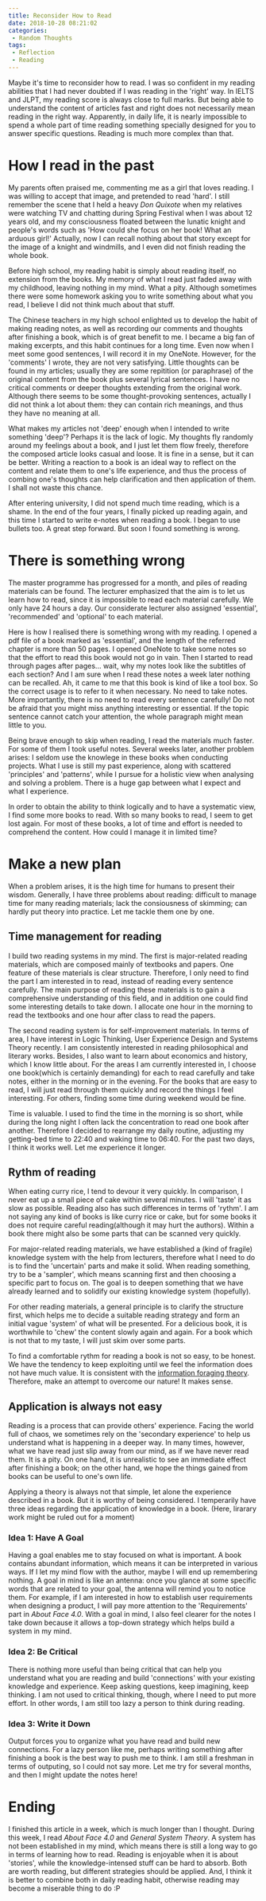 ```yaml
---
title: Reconsider How to Read
date: 2018-10-28 08:21:02
categories:
 - Random Thoughts
tags:
 - Reflection
 - Reading
---
```


Maybe it's time to reconsider how to read. I was so confident in my reading abilities that I had never doubted if I was reading in the 'right' way. In IELTS and JLPT, my reading score is always close to full marks. But being able to understand the content of articles fast and right does not necessarily mean reading in the right way. Apparently, in daily life, it is nearly impossible to spend a whole part of time reading something specially designed for you to answer specific questions. Reading is much more complex than that.

# How I read in the past
My parents often praised me, commenting me as a girl that loves reading. I was willing to accept that image, and pretended to read 'hard'. I still remember the scene that I held a heavy _Don Quixote_ when my relatives were watching TV and chatting during Spring Festival when I was about 12 years old, and my consciousness floated between the lunatic knight and people's words such as 'How could she focus on her book! What an arduous girl!' Actually, now I can recall nothing about that story except for the image of a knight and windmills, and I even did not finish reading the whole book.

Before high school, my reading habit is simply about reading itself, no extension from the books. My memory of what I read just faded away with my childhood, leaving nothing in my mind. What a pity. Although sometimes there were some homework asking you to write something about what you read, I believe I did not think much about that stuff.

The Chinese teachers in my high school enlighted us to develop the habit of making reading notes, as well as recording our comments and thoughts after finishing a book, which is of great benefit to me. I became a big fan of making excerpts, and this habit continues for a long time. Even now when I meet some good sentences, I will record it in my OneNote. However, for the 'comments' I wrote, they are not very satisfying. Little thoughts can be found in my articles; usually they are some repitition (or paraphrase) of the original content from the book plus several lyrical sentences. I have no critical comments or deeper thoughts extending from the original work. Although there seems to be some thought-provoking sentences, actually I did not think  a lot about them: they can contain rich meanings, and thus they have no meaning at all.

What makes my articles not 'deep' enough when I intended to write something 'deep'? Perhaps it is the lack of logic. My thoughts fly randomly around my feelings about a book, and I just let them flow freely, therefore the composed article looks casual and loose. It is fine in a sense, but it can be better. Writing a reaction to a book is an ideal way to reflect on the content and relate them to one's life experience, and thus the process of combing one's thoughts can help clarification and then application of them. I shall not waste this chance.

After entering university, I did not spend much time reading, which is a shame. In the end of the four years, I finally picked up reading again, and this time I started to write e-notes when reading a book. I began to use bullets too. A great step forward. But soon I found something is wrong.

# There is something wrong
The master programme has progressed for a month, and piles of reading materials can be found. The lecturer emphasized that the aim is to let us learn how to read, since it is impossible to read each material carefully. We only have 24 hours a day. Our considerate lecturer also assigned 'essential', 'recommended' and 'optional' to each material.

Here is how I realised there is something wrong with my reading. I opened a pdf file of a book marked as 'essential', and the length of the referred chapter is more than 50 pages. I opened OneNote to take some notes so that the effort to read this book would not go in vain. Then I started to read through pages after pages... wait, why my notes look like the subtitles of each section? And I am sure when I read these notes a week later nothing can be recalled. Ah, it came to me that this book is kind of like a tool box. So the correct usage is to refer to it when necessary. No need to take notes. More importantly, there is no need to read every sentence carefully! Do not be afraid that you might miss anything interesting or essential. If the topic sentence cannot catch your attention, the whole paragraph might mean little to you. 

Being brave enough to skip when reading, I read the materials much faster. For some of them I took useful notes. Several weeks later, another problem arises: I seldom use the knowlege in these books when conducting projects. What I use is still my past experience, along with scattered 'principles' and 'patterns', while I pursue for a holistic view when analysing and solving a problem. There is a huge gap between what I expect and what I experience.

In order to obtain the ability to think logically and to have a systematic view, I find some more books to read. With so many books to read, I seem to get lost again. For most of these books, a lot of time and effort is needed to comprehend the content. How could I manage it in limited time?

# Make a new plan
When a problem arises, it is the high time for humans to present their wisdom. Generally, I have three problems about reading: difficult to manage time for many reading materials; lack the consiousness of skimming; can hardly put theory into practice. Let me tackle them one by one.

## Time management for reading
I build two reading systems in my mind. The first is major-related reading materials, which are composed mainly of textbooks and papers. One feature of these materials is clear structure. Therefore, I only need to find the part I am interested in to read, instead of reading every sentence carefully. The main purpose of reading these materials is to gain a comprehensive understanding of this field, and in addition one could find some interesting details to take down. I allocate one hour in the morning to read the textbooks and one hour after class to read the papers. 

The second reading system is for self-improvement materials. In terms of area, I have interest in Logic Thinking, User Experience Design and Systems Theory recently. I am consistently interested in reading philosophical and literary works. Besides, I also want to learn about economics and history, which I know little about.  For the areas I am currently interested in, I choose one book(which is certainly demanding) for each to read carefully and take notes, either in the morning or in the evening. For the books that are easy to read, I will just read through them quickly and record the things I feel interesting. For others, finding some time during weekend would be fine.

Time is valuable. I used to find the time in the morning is so short, while during the long night I often lack the concentration to read one book after another. Therefore I decided to rearrange my daily routine, adjusting my getting-bed time to 22:40 and waking time to 06:40. For the past two days, I think it works well. Let me experience it longer.

## Rythm of reading
When eating curry rice, I tend to devour it very quickly. In comparison, I never eat up a small piece of cake within several minutes. I will 'taste' it as slow as possible. Reading also has such differences in terms of 'rythm'. I am not saying any kind of books is like curry rice or cake, but for some books it does not require careful reading(although it may hurt the authors). Within a book there might also be some parts that can be scanned very quickly.

For major-related reading materials, we have established a (kind of fragile) knowledge system with the help from lecturers, therefore what I need to do is to find the 'uncertain' parts and make it solid. When reading something, try to be a 'sampler', which means scanning first and then choosing a specific part to focus on. The goal is to deepen something that we have already learned and to solidify our existing knowledge system (hopefully).

For other reading materials, a general principle is to clarify the structure first, which helps me to decide a suitable reading strategy and form an initial vague 'system' of what will be presented. For a delicious book, it is worthwhile to 'chew' the content slowly again and again. For a book which is not that to my taste, I will just skim over some parts.

To find a comfortable rythm for reading a book is not so easy, to be honest. We have the tendency to keep exploiting until we feel the information does not have much value. It is consistent with the [information foraging theory](https://en.wikipedia.org/wiki/Information_foraging). Therefore, make an attempt to overcome our nature! It makes sense.

## Application is always not easy
Reading is a process that can provide others' experience. Facing the world full of chaos, we sometimes rely on the 'secondary experience' to help us understand what is happening in a deeper way. In many times, however, what we have read just slip away from our mind, as if we have never read them. It is a pity. On one hand, it is unrealistic to see an immediate effect after finishing a book; on the other hand, we hope the things gained from books can be useful to one's own life. 

Applying a theory is always not that simple, let alone the experience described in a book. But it is worthy of being considered. I temperarily have three ideas regarding the application of knowledge in a book. (Here, lirarary work might be ruled out for a moment)

### Idea 1: Have A Goal
Having a goal enables me to stay focused on what is important. A book contains abundant information, which means it can be interpreted in various ways. If I let my mind flow with the author, maybe I will end up remembering nothing.  A goal in mind is like an antenna: once you glance at some specific words that are related to your goal, the antenna will remind you to notice them. For example, if I am interested in how to establish user requirements when designing a product, I will pay more attention to the 'Requirements' part in _About Face 4.0_. With a goal in mind, I also feel clearer for the notes I take down because it allows a top-down strategy which helps build a system in my mind.

### Idea 2: Be Critical
There is nothing more useful than being critical that can help you understand what you are reading and build 'connections' with your existing knowledge and experience. Keep asking questions, keep imagining, keep thinking. I am not used to critical thinking, though, where I need to put more effort. In other words, I am still too lazy a person to think during reading. 

### Idea 3: Write it Down
Output forces you to organize what you have read and build new connections. For a lazy person like me, perhaps writing something after finishing a book is the best way to push me to think. I am still a freshman in terms of outputing, so I could not say more. Let me try for several months, and then I might update the notes here!

# Ending
I finished this article in a week, which is much longer than I thought. During this week, I read _About Face 4.0_ and _General System Theory_. A system has not been established in my mind, which means there is still a long way to go in terms of learning how to read. Reading is enjoyable when it is about 'stories', while the knowledge-intensed stuff can be hard to absorb. Both are worth reading, but different strategies should be applied. And, I think it is better to combine both in daily reading habit, otherwise reading may become a miserable thing to do :P